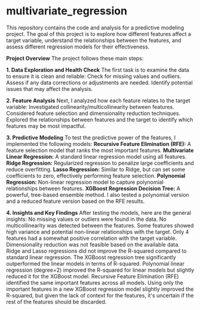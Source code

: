 # multivariate_regression

This repository contains the code and analysis for a predictive modeling project. The goal of this project is to explore how different features affect a target variable, understand the relationships between the features, and assess different regression models for their effectiveness.

__Project Overview__
The project follows these main steps:

__1. Data Exploration and Health Check__
The first task is to examine the data to ensure it is clean and reliable:
  Check for missing values and outliers.
  Assess if any data corrections or adjustments are needed.
  Identify potential issues that may affect the analysis.

__2. Feature Analysis__
Next, I analyzed how each feature relates to the target variable:
  Investigated collinearity/multicollinearity between features.
  Considered feature selection and dimensionality reduction techniques.
  Explored the relationships between features and the target to identify which features may be most impactful.

__3. Predictive Modeling__
To test the predictive power of the features, I implemented the following models:
  __Recursive Feature Elimination (RFE):__ A feature selection model that ranks the most important features.
  __Multivariate Linear Regression:__ A standard linear regression model using all features.
  __Ridge Regression:__ Regularized regression to penalize large coefficients and reduce overfitting.
  __Lasso Regression:__ Similar to Ridge, but can set some coefficients to zero, effectively performing feature selection.
  __Polynomial Regression:__ Non-linear regression model to capture polynomial relationships between features.
  __XGBoost Regression Decision Tree:__ A powerful, tree-based ensemble method. I also tested a polynomial version and a reduced feature version based on the RFE results.

__4. Insights and Key Findings__
After testing the models, here are the general insights:
  No missing values or outliers were found in the data.
  No multicollinearity was detected between the features.
  Some features showed high variance and potential non-linear relationships with the target.
  Only 4 features had a somewhat positive correlation with the target variable.
  Dimensionality reduction was not feasible based on the available data.
  Ridge and Lasso regressions did not improve the R-squared compared to standard linear regression.
  The XGBoost regression tree significantly outperformed the linear models in terms of R-squared.
  Polynomial linear regression (degree=2) improved the R-squared for linear models but slightly reduced it for the XGBoost model.
  Recursive Feature Elimination (RFE) identified the same important features across all models.
  Using only the important features in a new XGBoost regression model slightly improved the R-squared, but given the lack of context for the features, it's uncertain if the rest of the features should be discarded.

